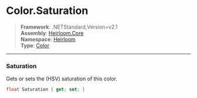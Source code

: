 # Color.Saturation

> **Framework**: .NETStandard,Version=v2.1  
> **Assembly**: [Heirloom.Core][0]  
> **Namespace**: [Heirloom][0]  
> **Type**: [Color][1]

--------------------------------------------------------------------------------

### Saturation

Gets or sets the (HSV) saturation of this color.

```cs
float Saturation { get; set; }
```

[0]: ../Heirloom.Core.md
[1]: Heirloom.Color.md
